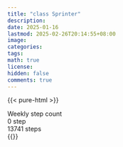 ```yaml
---
title: "class Sprinter"
description: 
date: 2025-01-16
lastmod: 2025-02-26T20:14:55+08:00
image: 
categories: 
tags: 
math: true
license: 
hidden: false
comments: true
---
```

{{< pure-html >}}
<div class="chart-wrap vertical">
  <div class="title">Weekly step count</div>
  <div class="grid">
    <div class="bottom"> 0 step </div>
    <div class="bar" style="--bar-value:0%;" data-name="0" title="02-20"></div>
    <div class="bar" style="--bar-value:0%;" data-name="0" title="02-21"></div>
    <div class="bar" style="--bar-value:26%;" data-name="3557" title="02-22"></div>
    <div class="bar" style="--bar-value:41%;" data-name="5652" title="02-23"></div>
    <div class="bar" style="--bar-value:60%;" data-name="8205" title="02-24"></div>
    <div class="bar" style="--bar-value:100%;" data-name="13741" title="02-25"></div>
    <div class="bar" style="--bar-value:0%;" data-name="0" title="02-26"></div>
<div class="top"> 13741 steps </div>
  </div>
</div>
{{</ pure-html >}}